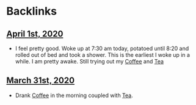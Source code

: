 
# Backlinks
## [April 1st, 2020](<April 1st, 2020.md>)
- I feel pretty good. Woke up at 7:30 am today, potatoed until 8:20 and rolled out of bed and took a shower. This is the earliest I woke up in a while. I am pretty awake. Still trying out my [Coffee](<Coffee.md>) and [Tea](<Tea.md>)

## [March 31st, 2020](<March 31st, 2020.md>)
- Drank [Coffee](<Coffee.md>) in the morning coupled with [Tea](<Tea.md>).

